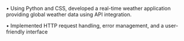 •	Using Python and CSS, developed a real-time weather application providing global weather data using API integration.

•	Implemented HTTP request handling, error management, and a user-friendly interface

